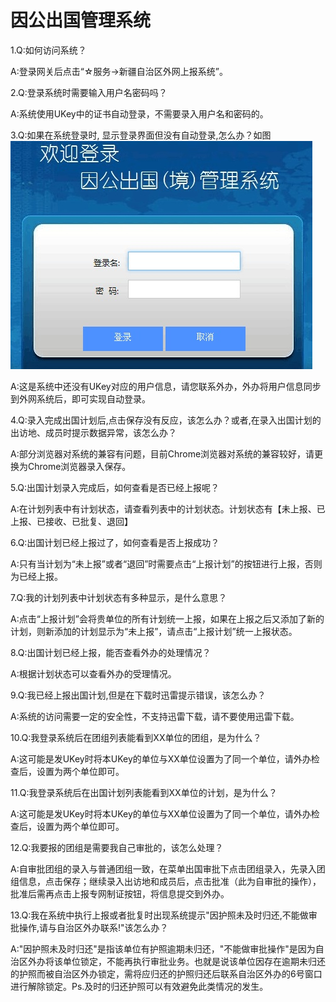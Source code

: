 # 因公出国管理系统



1.Q:如何访问系统？

A:登录网关后点击“☆服务-&gt;新疆自治区外网上报系统”。

2.Q:登录系统时需要输入用户名密码吗？

A:系统使用UKey中的证书自动登录，不需要录入用户名和密码的。

3.Q:如果在系统登录时, 显示登录界面但没有自动登录,怎么办？如图![](/assets/img-epms-login.jpeg)

A:这是系统中还没有UKey对应的用户信息，请您联系外办，外办将用户信息同步到外网系统后，即可实现自动登录。

4.Q:录入完成出国计划后,点击保存没有反应，该怎么办？或者,在录入出国计划的出访地、成员时提示数据异常，该怎么办？

A:部分浏览器对系统的兼容有问题，目前Chrome浏览器对系统的兼容较好，请更换为Chrome浏览器录入保存。

5.Q:出国计划录入完成后，如何查看是否已经上报呢？

A:在计划列表中有计划状态，请查看列表中的计划状态。计划状态有【未上报、已上报、已接收、已批复、退回】

6.Q:出国计划已经上报过了，如何查看是否上报成功？

A:只有当计划为“未上报”或者“退回”时需要点击“上报计划”的按钮进行上报，否则为已经上报。

7.Q:我的计划列表中计划状态有多种显示，是什么意思？

A:点击“上报计划”会将贵单位的所有计划统一上报，如果在上报之后又添加了新的计划，则新添加的计划显示为“未上报”，请点击“上报计划”统一上报状态。

8.Q:出国计划已经上报，能否查看外办的处理情况？

A:根据计划状态可以查看外办的受理情况。

9.Q:我已经上报出国计划,但是在下载时迅雷提示错误，该怎么办？

A:系统的访问需要一定的安全性，不支持迅雷下载，请不要使用迅雷下载。

10.Q:我登录系统后在团组列表能看到XX单位的团组，是为什么？

A:这可能是发UKey时将本UKey的单位与XX单位设置为了同一个单位，请外办检查后，设置为两个单位即可。

11.Q:我登录系统后在出国计划列表能看到XX单位的计划，是为什么？

A:这可能是发UKey时将本UKey的单位与XX单位设置为了同一个单位，请外办检查后，设置为两个单位即可。

12.Q:我要报的团组是需要我自己审批的，该怎么处理？

A:自审批团组的录入与普通团组一致，在菜单出国审批下点击团组录入，先录入团组信息，点击保存；继续录入出访地和成员后，点击批准（此为自审批的操作），批准后需再点击上报专网制证按钮，将信息提交到外办。

13.Q:我在系统中执行上报或者批复时出现系统提示"因护照未及时归还,不能做审批操作,请与自治区外办联系!"该怎么办？

A:"因护照未及时归还"是指该单位有护照逾期未归还，"不能做审批操作"是因为自治区外办将该单位锁定，不能再执行审批业务。也就是说该单位因存在逾期未归还的护照而被自治区外办锁定，需将应归还的护照归还后联系自治区外办的6号窗口进行解除锁定。Ps.及时的归还护照可以有效避免此类情况的发生。

